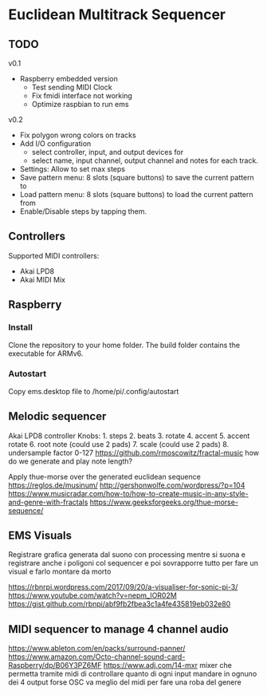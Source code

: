 # Euclidean Multitrack Sequencer

## TODO
v0.1
- Raspberry embedded version
	- Test sending MIDI Clock
	- Fix fmidi interface not working
	- Optimize raspbian to run ems

v0.2
- Fix polygon wrong colors on tracks
- Add I/O configuration
	- select controller, input, and output devices for
	- select name, input channel, output channel and notes for each track.
- Settings: Allow to set max steps
- Save pattern menu: 8 slots (square buttons) to save the current pattern to
- Load pattern menu: 8 slots (square buttons) to load the current pattern from
- Enable/Disable steps by tapping them.

## Controllers
Supported MIDI controllers: 
- Akai LPD8
- Akai MIDI Mix

## Raspberry
### Install
Clone the repository to your home folder. The build folder contains the executable for ARMv6.

### Autostart
Copy ems.desktop file to /home/pi/.config/autostart

## Melodic sequencer
Akai LPD8 controller
Knobs:
	1. steps
	2. beats
	3. rotate
	4. accent
	5. accent rotate
	6. root note (could use 2 pads)
	7. scale (could use 2 pads)
	8. undersample factor 0-127
https://github.com/rmoscowitz/fractal-music
how do we generate and play note length?

Apply thue-morse over the generated euclidean sequence
https://reglos.de/musinum/
http://gershonwolfe.com/wordpress/?p=104
https://www.musicradar.com/how-to/how-to-create-music-in-any-style-and-genre-with-fractals
https://www.geeksforgeeks.org/thue-morse-sequence/

## EMS Visuals
Registrare grafica generata dal suono con processing mentre si suona e registrare anche i poligoni col sequencer e poi sovrapporre tutto per fare un visual e farlo montare da morto

https://rbnrpi.wordpress.com/2017/09/20/a-visualiser-for-sonic-pi-3/
https://www.youtube.com/watch?v=nepm_IOR02M
https://gist.github.com/rbnpi/abf9fb2fbea3c1a4fe435819eb032e80

## MIDI sequencer to manage 4 channel audio
https://www.ableton.com/en/packs/surround-panner/
https://www.amazon.com/Octo-channel-sound-card-Raspberry/dp/B06Y3PZ6MF
https://www.adj.com/14-mxr
mixer che permetta tramite midi di controllare quanto di ogni input mandare in ognuno dei 4 output 
forse OSC va meglio del midi per fare una roba del genere
